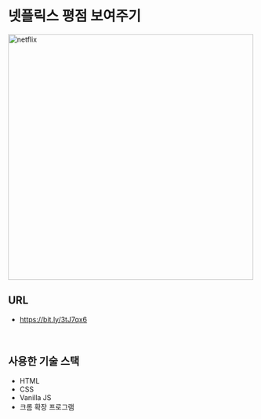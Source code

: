 # 넷플릭스 평점 보여주기

<img src="https://wookshins.github.io/Portfolio/images/projects/netflix.png" width="500px" height="500px" title="netflix"/>

<br/>

## URL
 - https://bit.ly/3tJ7qx6

<br/>

## 사용한 기술 스택

- HTML
- CSS
- Vanilla JS
- 크롬 확장 프로그램 










